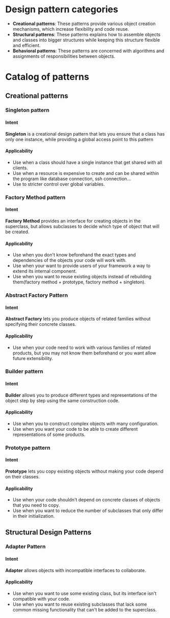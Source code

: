 # Design pattern categories
- **Creational patterns**: These patterns provide various object creation mechanisms, which increase flexibility and code reuse.
- **Structural patterns**: These patterns explains how to assemble objects and classes into bigger structures while keeping this structure flexible and efficient.
- **Behavioral patterns**: These patterns are concerned with algorithms and assignments of responsibilities between objects.
# Catalog of patterns
## Creational patterns
### Singleton pattern
#### Intent
**Singleton** is a creational design pattern that lets you ensure that a class has only one instance, while providing a global access point to this pattern
#### Applicability
- Use when a class should have a single instance that get shared with all clients.
- Use when a resource is expensive to create and can be shared within the program like database connection, ssh connection...
- Use to stricter control over global variables.
### Factory Method pattern
#### Intent
**Factory Method** provides an interface for creating objects in the superclass, but allows subclasses to decide which type of object that will be created.
#### Applicability
- Use when you don't know beforehand the exact types and dependencies of the objects your code will work with.
- Use when your want to provide users of your framework a way to extend its internal component.
- Use when you want to reuse existing objects instead of rebuilding them(factory method + prototype, factory method + singleton).
### Abstract Factory Pattern
#### Intent
**Abstract Factory** lets you produce objects of related families without specifying their concrete classes.
#### Applicability
- Use when your code need to work with various families of related products, but you may not know them beforehand or you want allow future extensibility.
### Builder pattern
#### Intent
**Builder** allows you to produce different types and representations of the object step by step using the same construction code.
#### Applicability
- Use when you to construct complex objects with many configuration.
- Use when you want your code to be able to create different representations of some products.
### Prototype pattern
#### Intent
**Prototype** lets you copy existing objects without making your code depend on their classes.
#### Applicability
- Use when your code shouldn't depend on concrete classes of objects that you need to copy.
- Use when you want to reduce the number of subclasses that only differ in their initialization.
## Structural Design Patterns
### Adapter Pattern
#### Intent
**Adapter** allows objects with incompatible interfaces to collaborate.
#### Applicability
- Use when you want to use some existing class, but its interface isn't compatible with your code.
- Use when you want to reuse existing subclasses that lack some common missing functionality that can't be added to the superclass.
